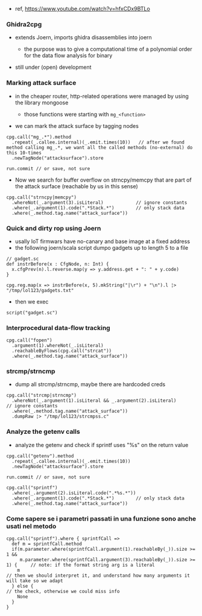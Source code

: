 

 - ref, https://www.youtube.com/watch?v=hfxCDx9BTLo

### Ghidra2cpg

 - extends Joern, imports ghidra disassemblies into joern
    * the purpose was to give a computational time of a polynomial order for the data flow analysis for binary

 - still under (open) development



### Marking attack surface

 - in the cheaper router, http-related operations were managed by using the library mongoose
    * those functions were starting with `mg_<function>`

 - we can mark the attack surface by tagging nodes
```
cpg.call("mg_.*").method
  .repeat(_.callee.internal)(_.emit.times(10))   // after we found method calling mg_.*, we want all the called methods (no-external) do this 10-times
  .newTagNode("attacksurface").store

run.commit // or save, not sure

```

 - Now we search for buffer overflow on strncpy/memcpy that are part of the attack surface (reachable by us in this sense)

```
cpg.call("strncpy|memcpy")
  .whereNot(_.argument(3).isLiteral)            // ignore constants
  .where(_.argument(1).code(".*Stack.*")        // only stack data
  .where(_.method.tag.name("attack_surface"))

```


### Quick and dirty rop using Joern

 - usally IoT firmwars have no-canary and base image at a fixed address
 - the following joern/scala script dumpo gadgets up to length 5 to a file

```
// gadget.sc
def instrBefore(x : CfgNode, n: Int) {
  x.cfgPrev(n).l.reverse.map(y => y.address.get + ": " + y.code)
}

cpg.reg.map(x => instrBefore(x, 5).mkString("|\r") + "\n").l ¦> "/tmp/lol123/gadgets.txt"

```

 - then we exec
```
script("gadget.sc")
```


### Interprocedural data-flow tracking

```
cpg.call("fopen")
  .argument(1).whereNot(_.isLiteral)
  .reachableByFlows(cpg.call("strcat"))
  .where(_.method.tag.name("attack_surface"))

```


### strcmp/strncmp

 - dump all strcmp/strncmp, maybe there are hardcoded creds

```
cpg.call("strcmp|strncmp")
  .whereNot(_.argument(1).isLiteral && _.argument(2).isLiteral)            // ignore constants
  .where(_.method.tag.name("attack_surface"))
  .dumpRaw ¦> "/tmp/lol123/strcmpss.c"

```


### Analyze the getenv calls

 - analyze the getenv and check if sprintf uses "%s" on the return value

``` 
cpg.call("getenv").method
  .repeat(_.callee.internal)(_.emit.times(10)) 
  .newTagNode("attacksurface").store

run.commit // or save, not sure

cpg.call("sprintf")
  .where(_.argument(2).isLiteral.code(".*%s.*"))
  .where(_.argument(1).code(".*Stack.*")        // only stack data
  .where(_.method.tag.name("attack_surface"))

```


### Come sapere se i parametri passati in una funzione sono anche usati nel metodo

```
cpg.call("sprintf").where { sprintfCall =>
  def m = sprintfCall.method
  if(m.parameter.where(sprintfCall.argument(1).reachableBy(_)).size >= 1 &&
     m.parameter.where(sprintfCall.argument(3).reachableBy(_)).size >= 1) {     // note: if the format string arg is a literal
    m                                                                           // then we should interpret it, and understand how many arguments it will take so we adapt
  } else {                                                                      // the check, otherwise we could miss info
    None
  }
}




